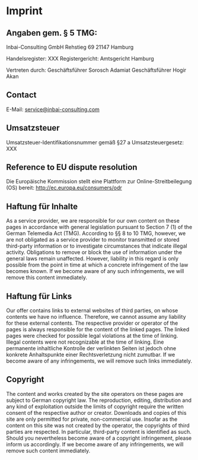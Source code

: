 
# Imprint
## Angaben gem. § 5 TMG:

Inbai-Consulting GmbH
Rehstieg 69
21147 Hamburg

Handelsregister: XXX
Registergericht: Amtsgericht Hamburg

Vertreten durch:
Geschäftsführer Sorosch Adamiat
Geschäftsführer Hogir Akan


## Contact
E-Mail: service@inbai-consulting.com

## Umsatzsteuer
Umsatzsteuer-Identifikationsnummer gemäß §27 a Umsatzsteuergesetz:
XXX


## Reference to EU dispute resolution
Die Europäische Kommission stellt eine Plattform zur Online-Streitbeilegung (OS) bereit: http://ec.europa.eu/consumers/odr


## Haftung für Inhalte
As a service provider, we are responsible for our own content on these pages in accordance with general legislation pursuant to Section 7 (1) of the German Telemedia Act (TMG). According to §§ 8 to 10 TMG, however, we are not obligated as a service provider to monitor transmitted or stored third-party information or to investigate circumstances that indicate illegal activity. Obligations to remove or block the use of information under the general laws remain unaffected. However, liability in this regard is only possible from the point in time at which a concrete infringement of the law becomes known. If we become aware of any such infringements, we will remove this content immediately.


## Haftung für Links
Our offer contains links to external websites of third parties, on whose contents we have no influence. Therefore, we cannot assume any liability for these external contents. The respective provider or operator of the pages is always responsible for the content of the linked pages. The linked pages were checked for possible legal violations at the time of linking. Illegal contents were not recognizable at the time of linking. Eine permanente inhaltliche Kontrolle der verlinkten Seiten ist jedoch ohne konkrete Anhaltspunkte einer Rechtsverletzung nicht zumutbar. If we become aware of any infringements, we will remove such links immediately.


## Copyright
The content and works created by the site operators on these pages are subject to German copyright law. The reproduction, editing, distribution and any kind of exploitation outside the limits of copyright require the written consent of the respective author or creator. Downloads and copies of this site are only permitted for private, non-commercial use. Insofar as the content on this site was not created by the operator, the copyrights of third parties are respected. In particular, third-party content is identified as such. Should you nevertheless become aware of a copyright infringement, please inform us accordingly. If we become aware of any infringements, we will remove such content immediately.
